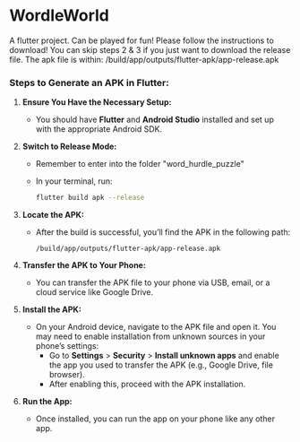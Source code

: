 # WordleWorld
A flutter project. Can be played for fun! Please follow the instructions to download!
You can skip steps 2 & 3 if you just want to download the release file.
The apk file is within: /build/app/outputs/flutter-apk/app-release.apk

### Steps to Generate an APK in Flutter:

1. **Ensure You Have the Necessary Setup:**
    - You should have **Flutter** and **Android Studio** installed and set up with the appropriate Android SDK.
2. **Switch to Release Mode:**
    - Remember to enter into the folder "word_hurdle_puzzle" 
    - In your terminal, run:
        
        ```bash
        flutter build apk --release
        ```
        
3. **Locate the APK:**
    - After the build is successful, you’ll find the APK in the following path:
        
        ```arduino
        /build/app/outputs/flutter-apk/app-release.apk
        ```
        
4. **Transfer the APK to Your Phone:**
    - You can transfer the APK file to your phone via USB, email, or a cloud service like Google Drive.
5. **Install the APK:**
    - On your Android device, navigate to the APK file and open it. You may need to enable installation from unknown sources in your phone’s settings:
        - Go to **Settings** > **Security** > **Install unknown apps** and enable the app you used to transfer the APK (e.g., Google Drive, file browser).
        - After enabling this, proceed with the APK installation.
6. **Run the App:**
    - Once installed, you can run the app on your phone like any other app.

